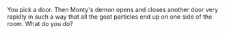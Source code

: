 You pick a door. Then Monty's demon opens and closes another door very rapidly in such a way that all the goat particles end up on one side of the room. What do you do?

